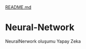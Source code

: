 [README.md](https://github.com/ozcan2727/Neural-Network/files/6834876/README.md)
# Neural-Network
 NeuralNerwork oluşumu Yapay Zeka
